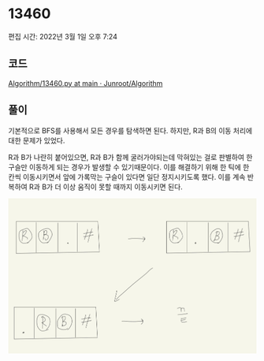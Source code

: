 # 13460

편집 시간: 2022년 3월 1일 오후 7:24

## 코드

[Algorithm/13460.py at main · Junroot/Algorithm](https://github.com/Junroot/Algorithm/blob/main/backjoon/13460.py)

## 풀이

기본적으로 BFS를 사용해서 모든 경우를 탐색하면 된다. 하지만, R과 B의 이동 처리에 대한 문제가 있었다.

R과 B가 나란히 붙어있으면, R과 B가 함께 굴러가야되는데 막혀있는 걸로 판별하여 한 구슬만 이동하게 되는 경우가 발생할 수 있기때문이다. 이를 해결하기 위해 한 틱에 한 칸씩 이동시키면서 앞에 가록막는 구슬이 있다면 일단 정지시키도록 했다. 이를 계속 반복하여 R과 B가 더 이상 움직이 못할 때까지 이동시키면 된다.

![IMG_3F11EE522B25-1.jpeg](assets/IMG_3F11EE522B25-1.jpeg)